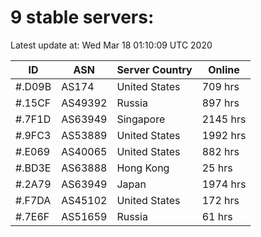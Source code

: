 # 9 stable servers:

Latest update at: Wed Mar 18 01:10:09 UTC 2020

| ID | ASN | Server Country | Online |
| -- | --- | -------------- | ------ |
| #.D09B | AS174 | United States | 709 hrs |
| #.15CF | AS49392 | Russia | 897 hrs |
| #.7F1D | AS63949 | Singapore | 2145 hrs |
| #.9FC3 | AS53889 | United States | 1992 hrs |
| #.E069 | AS40065 | United States | 882 hrs |
| #.BD3E | AS63888 | Hong Kong | 25 hrs |
| #.2A79 | AS63949 | Japan | 1974 hrs |
| #.F7DA | AS45102 | United States | 172 hrs |
| #.7E6F | AS51659 | Russia | 61 hrs |


